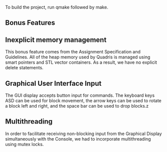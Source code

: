 To build the project, run qmake followed by make.

## Bonus Features

## Inexplicit memory management
This bonus feature comes from the Assignment Specification and Guidelines. All of the heap memory used by Quadris is managed using smart pointers and STL vector containers. As a result, we have no explicit delete statements.

## Graphical User Interface Input
The GUI display accepts button input for commands. The keyboard keys ASD can be used for block movement, the arrow keys can be used to rotate a block left and right, and the space bar can be used to drop blocks.z

## Multithreading
In order to facilitate receiving non-blocking input from the Graphical Display simultaneously with the Console, we had to incorporate multithreading using mutex locks.
